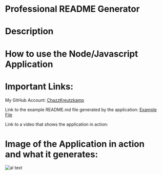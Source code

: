 # Professional README Generator

# Description

# How to use the Node/Javascript Application

# Important Links:

My GitHub Account: [ChazzKreutzkamp](https://github.com/ChazzKreutzkamp)

Link to the example README.md file generated by the application: [Example File](https://github.com/ChazzKreutzkamp/README-Generator-Project-9/blob/master/Develop/dist/README.md#description)

Link to a video that shows the application in action:

# Image of the Application in action and what it generates:

![al text](https://github.com/ChazzKreutzkamp/README-Genrator-Project-9/blob/master/project_resources/example_picture.JPG)
